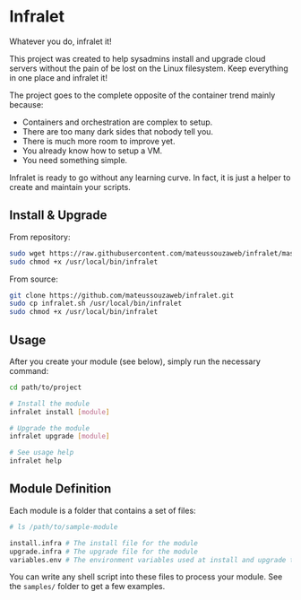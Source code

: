 # Infralet

Whatever you do, infralet it!

This project was created to help sysadmins install and upgrade cloud servers without the pain of be lost on the Linux filesystem. Keep everything in one place and infralet it!

The project goes to the complete opposite of the container trend mainly because:

- Containers and orchestration are complex to setup.
- There are too many dark sides that nobody tell you.
- There is much more room to improve yet.
- You already know how to setup a VM.
- You need something simple.

Infralet is ready to go without any learning curve. In fact, it is just a helper to create and maintain your scripts.

## Install & Upgrade

From repository:

```bash
sudo wget https://raw.githubusercontent.com/mateussouzaweb/infralet/master/infralet.sh -O /usr/local/bin/infralet
sudo chmod +x /usr/local/bin/infralet
```

From source:

```bash
git clone https://github.com/mateussouzaweb/infralet.git
sudo cp infralet.sh /usr/local/bin/infralet
sudo chmod +x /usr/local/bin/infralet
```

## Usage

After you create your module (see below), simply run the necessary command:

```bash
cd path/to/project

# Install the module
infralet install [module]

# Upgrade the module
infralet upgrade [module]

# See usage help
infralet help
```

## Module Definition

Each module is a folder that contains a set of files:

```bash
# ls /path/to/sample-module

install.infra # The install file for the module
upgrade.infra # The upgrade file for the module
variables.env # The environment variables used at install and upgrade this module. It also works a bucket to your secrets
```

You can write any shell script into these files to process your module. See the ``samples/`` folder to get a few examples.
